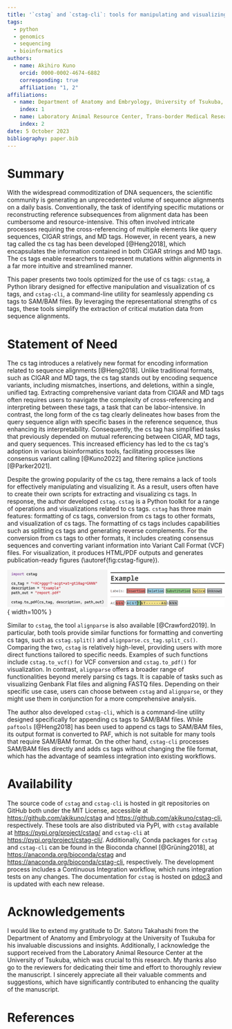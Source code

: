 ```yaml
---
title: '`cstag` and `cstag-cli`: tools for manipulating and visualizing cs tags'
tags:
  - python
  - genomics
  - sequencing
  - bioinformatics
authors:
  - name: Akihiro Kuno
    orcid: 0000-0002-4674-6882
    corresponding: true
    affiliation: "1, 2"
affiliations:
  - name: Department of Anatomy and Embryology, University of Tsukuba, Tsukuba, Ibaraki, Japan
    index: 1
  - name: Laboratory Animal Resource Center, Trans-border Medical Research Center, University of Tsukuba, Tsukuba, Ibaraki, Japan.
    index: 2
date: 5 October 2023
bibliography: paper.bib
---
```


# Summary

With the widespread commoditization of DNA sequencers, the scientific community is generating an unprecedented volume of sequence alignments on a daily basis. Conventionally, the task of identifying specific mutations or reconstructing reference subsequences from alignment data has been cumbersome and resource-intensive. This often involved intricate processes requiring the cross-referencing of multiple elements like query sequences, CIGAR strings, and MD tags. However, in recent years, a new tag called the cs tag has been developed [@Heng2018], which encapsulates the information contained in both CIGAR strings and MD tags. The cs tags enable researchers to represent mutations within alignments in a far more intuitive and streamlined manner.

This paper presents two tools optimized for the use of cs tags: `cstag`, a Python library designed for effective manipulation and visualization of cs tags, and `cstag-cli`, a command-line utility for seamlessly appending cs tags to SAM/BAM files. By leveraging the representational strengths of cs tags, these tools simplify the extraction of critical mutation data from sequence alignments.

# Statement of Need

The cs tag introduces a relatively new format for encoding information related to sequence alignments [@Heng2018]. Unlike traditional formats, such as CIGAR and MD tags, the cs tag stands out by encoding sequence variants, including mismatches, insertions, and deletions, within a single, unified tag. Extracting comprehensive variant data from CIGAR and MD tags often requires users to navigate the complexity of cross-referencing and interpreting between these tags, a task that can be labor-intensive. In contrast, the long form of the cs tag clearly delineates how bases from the query sequence align with specific bases in the reference sequence, thus enhancing its interpretability. Consequently, the cs tag has simplified tasks that previously depended on mutual referencing between CIGAR, MD tags, and query sequences. This increased efficiency has led to the cs tag's adoption in various bioinformatics tools, facilitating processes like consensus variant calling [@Kuno2022] and filtering splice junctions [@Parker2021].

Despite the growing popularity of the cs tag, there remains a lack of tools for effectively manipulating and visualizing it. As a result, users often have to create their own scripts for extracting and visualizing cs tags. In response, the author developed `cstag`. `cstag` is a Python toolkit for a range of operations and visualizations related to cs tags. `cstag` has three main features: formatting of cs tags, conversion from cs tags to other formats, and visualization of cs tags. The formatting of cs tags includes capabilities such as splitting cs tags and generating reverse complements. For the conversion from cs tags to other formats, it includes creating consensus sequences and converting variant information into Variant Call Format (VCF) files. For visualization, it produces HTML/PDF outputs and generates publication-ready figures (\autoref{fig:cstag-figure}).

![Visualization of variant information using the `cstag.to_pdf`.\label{fig:cstag-figure}](figure.png){ width=100% }

Similar to `cstag`, the tool `alignparse` is also available [@Crawford2019]. In particular, both tools provide similar functions for formatting and converting cs tags, such as `cstag.split()` and `alignparse.cs_tag.split_cs()`. Comparing the two, `cstag` is relatively high-level, providing users with more direct functions tailored to specific needs. Examples of such functions include `cstag.to_vcf()` for VCF conversion and `cstag.to_pdf()` for visualization. In contrast, `alignparse` offers a broader range of functionalities beyond merely parsing cs tags. It is capable of tasks such as visualizing Genbank Flat files and aligning FASTQ files. Depending on their specific use case, users can choose between `cstag` and `alignparse`, or they might use them in conjunction for a more comprehensive analysis.

The author also developed `cstag-cli`, which is a command-line utility designed specifically for appending cs tags to SAM/BAM files. While `paftools` [@Heng2018] has been used to append cs tags to SAM/BAM files, its output format is converted to PAF, which is not suitable for many tools that require SAM/BAM format. On the other hand, `cstag-cli` processes SAM/BAM files directly and adds cs tags without changing the file format, which has the advantage of seamless integration into existing workflows.

# Availability

The source code of `cstag` and `cstag-cli` is hosted in git repositories on GitHub both under the MIT License, accessible at https://github.com/akikuno/cstag and https://github.com/akikuno/cstag-cli, respectively. These tools are also distributed via PyPI, with `cstag` available at https://pypi.org/project/cstag/ and `cstag-cli` at https://pypi.org/project/cstag-cli/. Additionally, Conda packages for `cstag` and `cstag-cli` can be found in the Bioconda channel [@Grüning2018], at https://anaconda.org/bioconda/cstag and https://anaconda.org/bioconda/cstag-cli, respectively. The development process includes a Continuous Integration workflow, which runs integration tests on any changes. The documentation for `cstag` is hosted on [pdoc3](https://akikuno.github.io/cstag/cstag/) and is updated with each new release.

# Acknowledgements

I would like to extend my gratitude to Dr. Satoru Takahashi from the Department of Anatomy and Embryology at the University of Tsukuba for his invaluable discussions and insights. Additionally, I acknowledge the support received from the Laboratory Animal Resource Center at the University of Tsukuba, which was crucial to this research. My thanks also go to the reviewers for dedicating their time and effort to thoroughly review the manuscript. I sincerely appreciate all their valuable comments and suggestions, which have significantly contributed to enhancing the quality of the manuscript.


# References



